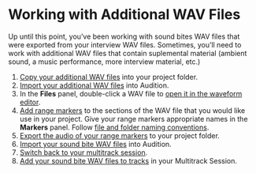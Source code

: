 # Working with Additional WAV Files

Up until this point, you’ve been working with sound bites WAV files that were exported from your interview WAV files. Sometimes, you’ll need to work with additional WAV files that contain suplemental material \(ambient sound, a music performance, more interview material, etc.\)

1. [Copy your additional WAV files](/listening-and-logging/copying-wav-files-into-project-folder.md) into your project folder.
2. [Import your additional WAV files](/listening-and-logging/importing-wav-files.md) into Audition.
3. In the **Files** panel, double-click a WAV file to [open it in the waveform editor](/listening-and-logging/listening-to-wav-files-in-waveform-editor.md).
4. [Add range markers](/listening-and-logging/adding-range-markers-to-wav-file.md) to the sections of the WAV file that you would like use in your project. Give your range markers appropriate names in the **Markers** panel. Follow [file and folder naming conventions](https://jjloomis.gitbooks.io/file-and-folder-management/content/file-and-folder-naming-conventions.html).
5. [Export the audio of your range markers](/listening-and-logging/exporting-audio-of-range-markers.md) to your project folder.
6. [Import your sound bite WAV files](/editing/importing-sound-bite-wav-files.md) into Audition.
7. [Switch back to your multitrack session](/editing/switching-between-waveform-editor-and-multitrack-session.md). 
8. [Add your sound bite WAV files to tracks](/editing/adding-sound-bite-wav-files-to-tracks.md) in your Multitrack Session.



